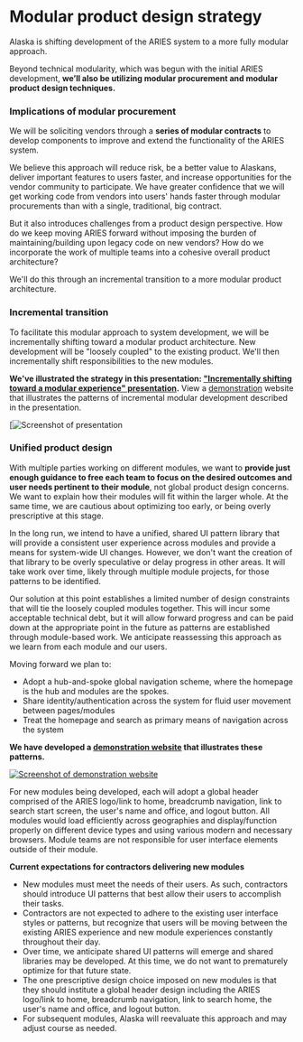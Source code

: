 # Modular product design strategy

Alaska is shifting development of the ARIES system to a more fully modular approach.

Beyond technical modularity, which was begun with the initial ARIES development, **we’ll also be utilizing modular procurement and modular product design techniques.**

### Implications of modular procurement

We will be soliciting vendors through a **series of modular contracts** to develop components to improve and extend the functionality of the ARIES system.

We believe this approach will reduce risk, be a better value to Alaskans, deliver important features to users faster, and increase opportunities for the vendor community to participate. We have greater confidence that we will get working code from vendors into users' hands faster through modular procurements than with a single, traditional, big contract.

But it also introduces challenges from a product design perspective. How do we keep moving ARIES forward without imposing the burden of maintaining/building upon legacy code on new vendors? How do we incorporate the work of multiple teams into a cohesive overall product architecture?

We'll do this through an incremental transition to a more modular product architecture.

### Incremental transition

To facilitate this modular approach to system development, we will be incrementally shifting toward a modular product architecture. New development will be "loosely coupled" to the existing product. We'll then incrementally shift responsibilities to the new modules.

**We've illustrated the strategy in this presentation: ["Incrementally shifting toward a modular experience" presentation](https://github.com/AlaskaDHSS/EIS-Modernization/blob/master/assets/modular-experience2021.pdf).** View a [demonstration](https://federalist-proxy.app.cloud.gov/site/18f/ak-modular-experience/portal.html) website that illustrates the patterns of incremental modular development described in the presentation.

[![Screenshot of presentation](https://github.com/AlaskaDHSS/EIS-Modernization/blob/master/assets/modular-experience-deck.jpg)

### Unified product design

With multiple parties working on different modules, we want to **provide just enough guidance to free each team to focus on the desired outcomes and user needs pertinent to their module**, not global product design concerns. We want to explain how their modules will fit within the larger whole. At the same time, we are cautious about optimizing too early, or being overly prescriptive at this stage.

In the long run, we intend to have a unified, shared UI pattern library that will provide a consistent user experience across modules and provide a means for system-wide UI changes. However, we don't want the creation of that library to be overly speculative or delay progress in other areas. It will take work over time, likely through multiple module projects, for those patterns to be identified. 

Our solution at this point establishes a limited number of design constraints that will tie the loosely coupled modules together. This will incur some acceptable technical debt, but it will allow forward progress and can be paid down at the appropriate point in the future as patterns are established through module-based work. We anticipate reassessing this approach as we learn from each module and our users.

Moving forward we plan to:

- Adopt a hub-and-spoke global navigation scheme, where the homepage is the hub and modules are the spokes.
- Share identity/authentication across the system for fluid user movement between pages/modules
- Treat the homepage and search as primary means of navigation across the system

**We have developed a [demonstration website](https://federalist-proxy.app.cloud.gov/site/18f/ak-modular-experience/portal.html) that illustrates these patterns.** 

[![Screenshot of demonstration website ](assets/product-architecture-demo.jpg)](https://federalist-proxy.app.cloud.gov/site/18f/ak-modular-experience/portal.html)

For new modules being developed, each will adopt a global header comprised of the ARIES logo/link to home, breadcrumb navigation, link to search start screen, the user's name and office, and logout button. All modules would load efficiently across geographies and display/function properly on different device types and using various modern and necessary browsers. Module teams are not responsible for user interface elements outside of their module.

**Current expectations for contractors delivering new modules**

- New modules must meet the needs of their users. As such, contractors should introduce UI patterns that best allow their users to accomplish their tasks. 
- Contractors are not expected to adhere to the existing user interface styles or patterns, but recognize that users will be moving between the existing ARIES experience and new module experiences constantly throughout their day.
- Over time, we anticipate shared UI patterns will emerge and shared libraries may be developed. At this time, we do not want to prematurely optimize for that future state.
- The one prescriptive design choice imposed on new modules is that they should institute a global header design including the ARIES logo/link to home, breadcrumb navigation, link to search home, the user's name and office, and logout button.
- For subsequent modules, Alaska will reevaluate this approach and may adjust course as needed.

